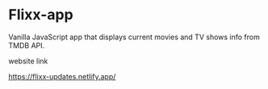 # Flixx-app
Vanilla JavaScript app that displays current movies and TV shows info from TMDB API.

website link

https://flixx-updates.netlify.app/
